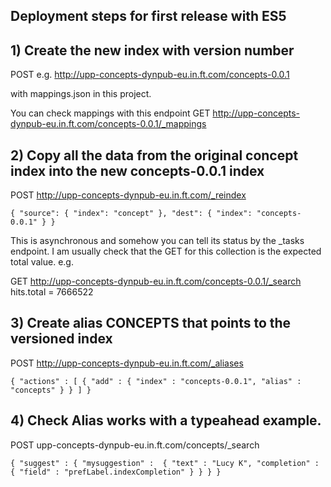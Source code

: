 ## Deployment steps for first release with ES5

## 1) Create the new index with version number

POST e.g. http://upp-concepts-dynpub-eu.in.ft.com/concepts-0.0.1

with mappings.json in this project.

You can check mappings with this endpoint 
GET http://upp-concepts-dynpub-eu.in.ft.com/concepts-0.0.1/_mappings

## 2) Copy all the data from the original concept index into the new concepts-0.0.1 index

POST http://upp-concepts-dynpub-eu.in.ft.com/_reindex

`{
  "source": {
    "index": "concept"
  },
  "dest": {
    "index": "concepts-0.0.1"
  }
}`

This is asynchronous and somehow you can tell its status by the _tasks endpoint. I am usually check that the GET for this collection is the expected total value.
e.g.

GET http://upp-concepts-dynpub-eu.in.ft.com/concepts-0.0.1/_search
hits.total = 7666522



## 3) Create alias CONCEPTS that points to the versioned index

POST http://upp-concepts-dynpub-eu.in.ft.com/_aliases

`{
    "actions" : [
        {
            "add" : {
                 "index" : "concepts-0.0.1",
                 "alias" : "concepts"
            }
        }
    ]
} `

## 4) Check Alias works with a typeahead example.

POST upp-concepts-dynpub-eu.in.ft.com/concepts/_search

`{
  "suggest" : {
	    "mysuggestion" :  {
	    "text" : "Lucy K",
	    "completion" : {
	      "field" : "prefLabel.indexCompletion"
	    }
    }
  }
} `
